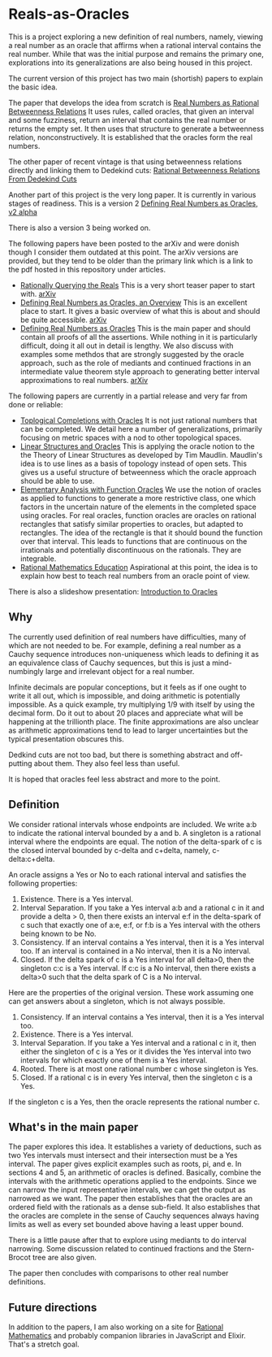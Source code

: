 # Reals-as-Oracles
This is a project exploring a new definition of real numbers, namely, viewing a real number as an oracle that affirms when a rational interval contains the real number. While that was the initial purpose and remains the primary one, explorations into its generalizations are also being housed in this project. 

The current version of this project has two main (shortish) papers to explain the basic idea. 

The paper that develops the idea from scratch is [Real Numbers as Rational Betweenness Relations](https://github.com/jostylr/Reals-as-Oracles/blob/main/articles/rational-betweenness-relations-oracles.pdf)  It uses rules, called oracles, that given an interval and some fuzziness, return an interval that contains the real number or returns the empty set. It then uses that structure to generate a betweenness relation, nonconstructively. It is established that the oracles form the real numbers. 

The other paper of recent vintage is that using betweenness relations directly and linking them to Dedekind cuts: [Rational Betweenness Relations From Dedekind Cuts](https://github.com/jostylr/Reals-as-Oracles/blob/main/articles/rational-betweenness-relations-dedekind-cuts.pdf)


Another part of this project is the very long paper. It is currently in various stages of readiness. 
This is a version 2 
[Defining Real Numbers as Oracles, v2 alpha](https://github.com/jostylr/Reals-as-Oracles/blob/main/articles/Reals_as_Oracles_v2_alpha.pdf) 

There is also a version 3 being worked on. 


The following papers have been posted to the arXiv and were donish though I consider them outdated at this point. The arXiv versions are provided, but they tend to be older than the primary link which is a link to the pdf hosted in this repository under articles. 

* [Rationally Querying the Reals](https://github.com/jostylr/Reals-as-Oracles/blob/main/articles/reals-as-oracles-teaser.pdf)  This is a very short teaser paper to start with.  [arXiv](https://arxiv.org/abs/2305.00981)
* [Defining Real Numbers as Oracles, an Overview](https://github.com/jostylr/Reals-as-Oracles/blob/main/articles/reals-as-oracles-overview.pdf)  This is an excellent place to start. It gives a basic overview of what this is about and should be quite accessible. [arXiv](https://arxiv.org/abs/2305.04935v1)
* [Defining Real Numbers as Oracles](https://github.com/jostylr/Reals-as-Oracles/blob/main/articles/reals-as-oracles-main.pdf)  This is the main paper and should contain all proofs of all the assertions. While nothing in it is particularly difficult, doing it all out in detail is lengthy. We also discuss with examples some methdos that are strongly suggested by the oracle approach, such as the role of mediants and continued fractions in an intermediate value theorem style approach to generating better interval approximations to real numbers. [arXiv](https://arxiv.org/abs/2305.04935)

The following papers are currently in a partial release and very far from done or reliable:


* [Toplogical Completions with Oracles](https://github.com/jostylr/Reals-as-Oracles/blob/main/articles/reals-as-oracles-metric.pdf) It is not just rational numbers that can be completed. We detail here a number of generalizations, primarily focusing on metric spaces with a nod to other topological spaces. 
* [Linear Structures and Oracles](https://github.com/jostylr/Reals-as-Oracles/blob/main/articles/reals-as-oracles-linear.pdf) This is applying the oracle notion to the the Theory of Linear Structures as developed by Tim Maudlin. Maudlin's idea is to use lines as a basis of topology instead of open sets. This gives us a useful structure of betweenness which the oracle approach should be able to use. 
* [Elementary Analysis with Function Oracles](https://github.com/jostylr/Reals-as-Oracles/blob/main/articles/reals-as-oracles-functions.pdf) We use the notion of oracles as applied to functions to generate a more restrictive class, one which factors in the uncertain nature of the elements in the completed space using oracles. For real oracles, function oracles are oracles on rational rectangles that satisfy similar properties to oracles, but adapted to rectangles. The idea of the rectangle is that it should bound the function over that interval. This leads to functions that are continuous on the irrationals and potentially discontinuous on the rationals. They are integrable. 
* [Rational Mathematics Education](https://github.com/jostylr/Reals-as-Oracles/blob/main/articles/reals-as-oracles-education.pdf) Aspirational at this point, the idea is to explain how best to teach real numbers from an oracle point of view. 

There is also a slideshow presentation: [Introduction to Oracles](https://github.com/jostylr/Reals-as-Oracles/blob/main/articles/reals-as-oracles-slides-intro.pdf) 


## Why

The currently used definition of real numbers have difficulties, many of which are not needed to be. For example, defining a real number as a Cauchy sequence introduces non-uniqueness which leads to defining it as an equivalence class of Cauchy sequences, but this is just a mind-numbingly large and irrelevant object for a real number. 

Infinite decimals are popular conceptions, but it feels as if one ought to write it all out, which is impossible, and doing arithmetic is potentially impossible. As a quick example, try multiplying 1/9 with itself by using the decimal form. Do it out to about 20 places and appreciate what will be happening at the trillionth place. The finite approximations are also unclear as arithmetic approximations tend to lead to larger uncertainties but the typical presentation obscures this. 

Dedkind cuts are not too bad, but there is something abstract and off-putting about them. They also feel less than useful. 

It is hoped that oracles feel less abstract and more to the point. 

## Definition

We consider rational intervals whose endpoints are included. We write a:b to indicate the rational interval bounded by a and b. A singleton is a rational interval where the endpoints are equal. The notion of the delta-spark of c is the closed interval bounded by c-delta and c+delta, namely, c-delta:c+delta. 

An oracle assigns a Yes or No to each rational interval and satisfies the following properties: 

1. Existence. There is a Yes interval.
2. Interval Separation. If you take a Yes interval a:b and a rational c in it and provide a delta > 0, then there exists an interval e:f in the delta-spark of c such that exactly one of a:e, e:f, or f:b is a Yes interval with the others being known to be No. 
3. Consistency. If an interval contains a Yes interval, then it is a Yes interval too. If an interval is contained in a No interval, then it is a No interval.
4. Closed. If the delta spark of c is a Yes interval for all delta>0, then the singleton c:c is a Yes interval. If c:c is a No interval, then there exists a delta>0 such that the delta spark of C is a No interval.

Here are the properties of the original version. These work assuming one can get answers about a singleton, which is not always possible. 

1. Consistency. If an interval contains a Yes interval, then it is a Yes interval too. 
2. Existence. There is a Yes interval. 
3. Interval Separation. If you take a Yes interval and a rational c in it, then either the singleton of c is a Yes or it divides the Yes interval into two intervals for which exactly one of them is a Yes interval. 
4. Rooted. There is at most one rational number c whose singleton is Yes. 
5. Closed. If a rational c is in every Yes interval, then the singleton c is a Yes. 

If the singleton c is a Yes, then the oracle represents the rational number c. 

## What's in the main paper

The paper explores this idea. It establishes a variety of deductions, such as two Yes intervals must intersect and their intersection must be a Yes interval. The paper gives explicit examples such as roots, pi, and e.  In sections 4 and 5, an arithmetic of oracles is defined. Basically, combine the intervals with the arithmetic operations applied to the endpoints. Since we can narrow the input representative intervals, we can get the output as narrowed as we want. The paper then establishes that the oracles are an ordered field with the rationals as a dense sub-field. It also establishes that the oracles are complete in the sense of Cauchy sequences always having limits as well as every set bounded above having a least upper bound. 

There is a little pause after that to explore using mediants to do interval narrowing. Some discussion related to continued fractions and the Stern-Brocot tree are also given. 

The paper then concludes with comparisons to other real number definitions.

## Future directions

In addition to the papers, I am also working on a site for [Rational Mathematics](https://ratmath.com/) and probably companion libraries in JavaScript and Elixir. That's a stretch goal.


